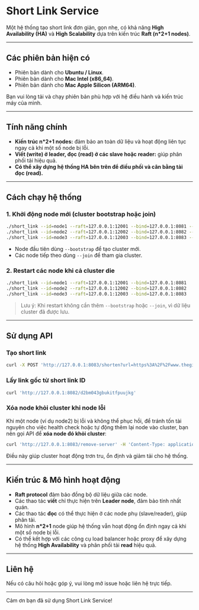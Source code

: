 # Short Link Service

Một hệ thống tạo short link đơn giản, gọn nhẹ, có khả năng **High Availability (HA)** và **High Scalability** dựa trên kiến trúc **Raft (n*2+1 nodes)**.

---


## Các phiên bản hiện có

- Phiên bản dành cho **Ubuntu / Linux**.
- Phiên bản dành cho **Mac Intel (x86_64)**.
- Phiên bản dành cho **Mac Apple Silicon (ARM64)**.

Bạn vui lòng tải và chạy phiên bản phù hợp với hệ điều hành và kiến trúc máy của mình.

---

## Tính năng chính

- **Kiến trúc n*2+1 nodes:** đảm bảo an toàn dữ liệu và hoạt động liên tục ngay cả khi một số node bị lỗi.
- **Viết (write) ở leader, đọc (read) ở các slave hoặc reader:** giúp phân phối tải hiệu quả.
- **Có thể xây dựng hệ thống HA bên trên để điều phối và cân bằng tải đọc (read).**

---

## Cách chạy hệ thống

### 1. Khởi động node mới (cluster bootstrap hoặc join)

```bash
./short_link --id=node1 --raft=127.0.0.1:12001 --bind=127.0.0.1:8081 --bootstrap
./short_link --id=node2 --raft=127.0.0.1:12002 --bind=127.0.0.1:8082 --join=127.0.0.1:8081
./short_link --id=node3 --raft=127.0.0.1:12003 --bind=127.0.0.1:8083 --join=127.0.0.1:8081
````

* Node đầu tiên dùng `--bootstrap` để tạo cluster mới.
* Các node tiếp theo dùng `--join` để tham gia cluster.

### 2. Restart các node khi cả cluster die

```bash
./short_link --id=node1 --raft=127.0.0.1:12001 --bind=127.0.0.1:8081
./short_link --id=node2 --raft=127.0.0.1:12002 --bind=127.0.0.1:8082
./short_link --id=node3 --raft=127.0.0.1:12003 --bind=127.0.0.1:8083
```

> Lưu ý: Khi restart không cần thêm `--bootstrap` hoặc `--join`, vì dữ liệu cluster đã được lưu.

---

## Sử dụng API

### Tạo short link

```bash
curl -X POST 'http://127.0.0.1:8083/shorten?url=https%3A%2F%2Fwww.thegioididong.com' -H 'Content-Type: application/json'
```

### Lấy link gốc từ short link ID

```bash
curl 'http://127.0.0.1:8082/d2bm043gbukitfpuujkg'
```

### Xóa node khỏi cluster khi node lỗi

Khi một node (ví dụ node2) bị lỗi và không thể phục hồi, để tránh tốn tài nguyên cho việc health check hoặc tự động thêm lại node vào cluster, bạn nên gọi API để **xóa node đó khỏi cluster**:

```bash
curl 'http://127.0.0.1:8083/remove-server' -H 'Content-Type: application/json' -d '{"id":"node2"}'
```

Điều này giúp cluster hoạt động trơn tru, ổn định và giảm tải cho hệ thống.

---

## Kiến trúc & Mô hình hoạt động

* **Raft protocol** đảm bảo đồng bộ dữ liệu giữa các node.
* Các thao tác **viết** chỉ thực hiện trên **Leader node**, đảm bảo tính nhất quán.
* Các thao tác **đọc** có thể thực hiện ở các node phụ (slave/reader), giúp phân tải.
* Mô hình **n\*2+1** node giúp hệ thống vẫn hoạt động ổn định ngay cả khi một số node bị lỗi.
* Có thể kết hợp với các công cụ load balancer hoặc proxy để xây dựng hệ thống **High Availability** và phân phối tải **read** hiệu quả.

---

## Liên hệ

Nếu có câu hỏi hoặc góp ý, vui lòng mở issue hoặc liên hệ trực tiếp.

---

Cảm ơn bạn đã sử dụng Short Link Service!
